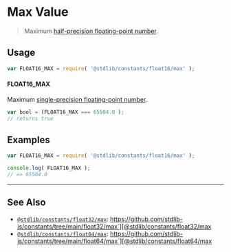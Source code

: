 <!--

@license Apache-2.0

Copyright (c) 2018 The Stdlib Authors.

Licensed under the Apache License, Version 2.0 (the "License");
you may not use this file except in compliance with the License.
You may obtain a copy of the License at

   http://www.apache.org/licenses/LICENSE-2.0

Unless required by applicable law or agreed to in writing, software
distributed under the License is distributed on an "AS IS" BASIS,
WITHOUT WARRANTIES OR CONDITIONS OF ANY KIND, either express or implied.
See the License for the specific language governing permissions and
limitations under the License.

-->

# Max Value

> Maximum [half-precision floating-point number][half-precision-floating-point-format].

<section class="usage">

## Usage

```javascript
var FLOAT16_MAX = require( '@stdlib/constants/float16/max' );
```

#### FLOAT16_MAX

Maximum [single-precision floating-point number][half-precision-floating-point-format].

```javascript
var bool = (FLOAT16_MAX === 65504.0 );
// returns true
```

</section>

<!-- /.usage -->

<section class="examples">

## Examples

<!-- TODO: better example -->

<!-- eslint no-undef: "error" -->

```javascript
var FLOAT16_MAX = require( '@stdlib/constants/float16/max' );

console.log( FLOAT16_MAX );
// => 65504.0
```

</section>

<!-- /.examples -->

<!-- Section for related `stdlib` packages. Do not manually edit this section, as it is automatically populated. -->

<section class="related">

* * *

## See Also

-   [`@stdlib/constants/float32/max`][@stdlib/constants/float32/max]: https://github.com/stdlib-js/constants/tree/main/float32/max`][@stdlib/constants/float32/max
-   [`@stdlib/constants/float64/max`][@stdlib/constants/float64/max]: https://github.com/stdlib-js/constants/tree/main/float64/max`][@stdlib/constants/float64/max

</section>

<!-- /.related -->

<!-- Section for all links. Make sure to keep an empty line after the `section` element and another before the `/section` close. -->

<section class="links">

[half-precision-floating-point-format]: https://en.wikipedia.org/wiki/Half-precision_floating-point_format

<!-- <related-links> -->

[@stdlib/constants/float32/max]: https://github.com/stdlib-js/constants/tree/main/float32/max

[@stdlib/constants/float64/max]: https://github.com/stdlib-js/constants/tree/main/float64/max

<!-- </related-links> -->

</section>

<!-- /.links -->
